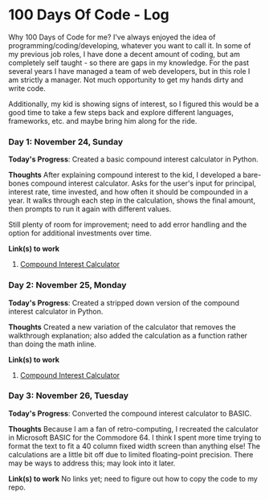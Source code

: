 # 100 Days Of Code - Log

Why 100 Days of Code for me?
I've always enjoyed the idea of programming/coding/developing, whatever you want to call it. In some of my previous job roles, I have done a decent amount of coding, but am completely self taught - so there are gaps in my knowledge. For the past several years I have managed a team of web developers, but in this role I am strictly a manager. Not much opportunity to get my hands dirty and write code.  

Additionally, my kid is showing signs of interest, so I figured this would be a good time to take a few steps back and explore different languages, frameworks, etc. and maybe bring him along for the ride. 

### Day 1: November 24, Sunday

**Today's Progress**: Created a basic compound interest calculator in Python.

**Thoughts** After explaining compound interest to the kid, I developed a bare-bones compound interest calculator. Asks for the user's input for principal, interest rate, time invested, and how often it should be compounded in a year. It walks through each step in the calculation, shows the final amount, then prompts to run it again with different values. 

Still plenty of room for improvement; need to add error handling and the option for additional investments over time. 

**Link(s) to work**
1. [Compound Interest Calculator](https://github.com/lanedenson/compound-interest-calculator/blob/main/interest.py)

### Day 2: November 25, Monday

**Today's Progress**: Created a stripped down version of the compound interest calculator in Python.

**Thoughts** Created a new variation of the calculator that removes the walkthrough explanation; also added the calculation as a function rather than doing the math inline.

**Link(s) to work**
1. [Compound Interest Calculator](https://github.com/lanedenson/compound-interest-calculator/blob/main/interest-less-detail.py)

### Day 3: November 26, Tuesday

**Today's Progress**: Converted the compound interest calculator to BASIC. 

**Thoughts** Because I am a fan of retro-computing, I recreated the calculator in Microsoft BASIC for the Commodore 64. I think I spent more time trying to format the text to fit a 40 column fixed width screen than anything else! The calculations are a little bit off due to limited floating-point precision. There may be ways to address this; may look into it later.  

**Link(s) to work**
No links yet; need to figure out how to copy the code to my repo.

